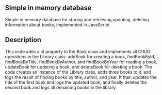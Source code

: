 ## Simple in memory database

Simple in memory database for storing and retrieving,updating ,deleting information about books, implemented in JavaScript

## Description


This code adds a id property to the Book class and implements all CRUD operations in the Library class: addBook for creating a book, findBookById, findBookByTitle, findBookByAuthor, and findBookByYear for reading a book, updateBook for updating a book, and deleteBook for deleting a book. The code creates an instance of the Library class, adds three books to it, and logs the result of finding books by title, author, and year. It then updates the title of the first book and logs the updated book, and finally deletes the second book and logs all remaining books in the library.

